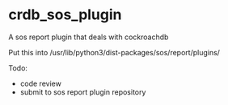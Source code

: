 # crdb_sos_plugin
A sos report plugin that deals with cockroachdb

Put this into /usr/lib/python3/dist-packages/sos/report/plugins/

Todo:
* code review
* submit to sos report plugin repository
  
